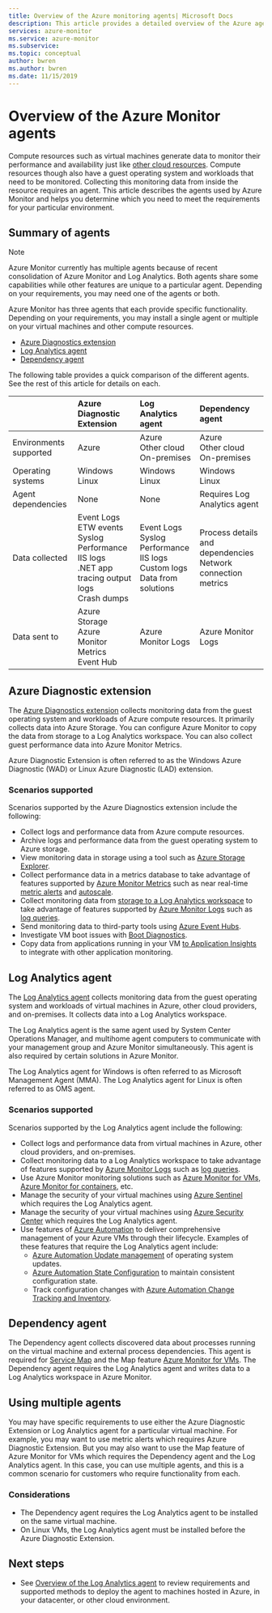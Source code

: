 ```yaml
---
title: Overview of the Azure monitoring agents| Microsoft Docs
description: This article provides a detailed overview of the Azure agents available which support monitoring virtual machines hosted in Azure or hybrid environment.
services: azure-monitor
ms.service: azure-monitor
ms.subservice:
ms.topic: conceptual
author: bwren
ms.author: bwren
ms.date: 11/15/2019
---
```



# Overview of the Azure Monitor agents 
Compute resources such as virtual machines generate data to monitor their performance and availability just like [other cloud resources](../insights/monitor-azure-resource.md). Compute resources though also have a guest operating system and workloads that need to be monitored. Collecting this monitoring data from inside the resource requires an agent. This article describes the agents used by Azure Monitor and helps you determine which you need to meet the requirements for your particular environment.

## Summary of agents

> [!NOTE]
> Azure Monitor currently has multiple agents because of recent consolidation of Azure Monitor and Log Analytics. Both agents share some capabilities while other features are unique to a particular agent. Depending on your requirements, you may need one of the agents or both. 

Azure Monitor has three agents that each provide specific functionality. Depending on your requirements, you may install a single agent or multiple on your virtual machines and other compute resources.

* [Azure Diagnostics extension](#azure-diagnostic-extension)
* [Log Analytics agent](#log-analytics-agent)
* [Dependency agent](#dependency-agent)

The following table provides a quick comparison of the different agents. See the rest of this article for details on each.

| | Azure Diagnostic Extension | Log Analytics agent | Dependency agent |
|:---|:---|:---|:---|
| Environments supported | Azure | Azure<br>Other cloud<br>On-premises | Azure<br>Other cloud<br>On-premises |
| Operating systems | Windows<br>Linux | Windows<br>Linux | Windows<br>Linux
| Agent dependencies  | None | None | Requires Log Analytics agent |
| Data collected | Event Logs<br>ETW events<br>Syslog<br>Performance<br>IIS logs<br>.NET app tracing output logs<br>Crash dumps | Event Logs<br>Syslog<br>Performance<br>IIS logs<br>Custom logs<br>Data from solutions | Process details and dependencies<br>Network connection metrics |
| Data sent to | Azure Storage<br>Azure Monitor Metrics<br>Event Hub | Azure Monitor Logs | Azure Monitor Logs |



## Azure Diagnostic extension
The [Azure Diagnostics extension](../../azure-monitor/platform/diagnostics-extension-overview.md) collects monitoring data from the guest operating system and workloads of Azure compute resources. It primarily collects data into Azure Storage. You can configure Azure Monitor to copy the data from storage to a Log Analytics workspace. You can also collect guest performance data into Azure Monitor Metrics.

Azure Diagnostic Extension is often referred to as the Windows Azure Diagnostic (WAD) or Linux Azure Diagnostic (LAD) extension.


### Scenarios supported

Scenarios supported by the Azure Diagnostics extension include the following:

* Collect logs and performance data from Azure compute resources.
* Archive logs and performance data from the guest operating system to Azure storage.
* View monitoring data in storage using a tool such as [Azure Storage Explorer](../../vs-azure-tools-storage-manage-with-storage-explorer.md).
* Collect performance data in a metrics database to take advantage of features supported by [Azure Monitor Metrics](data-platform-metrics.md) such as near real-time [metric alerts](../../azure-monitor/platform/alerts-metric-overview.md) and [autoscale](autoscale-overview.md). 
* Collect monitoring data from [storage to a Log Analytics workspace](azure-storage-iis-table.md) to take advantage of features supported by [Azure Monitor Logs](data-platform-logs.md#what-can-you-do-with-azure-monitor-logs) such as [log queries](../log-query/log-query-overview.md).
* Send monitoring data to third-party tools using [Azure Event Hubs](diagnostics-extension-stream-event-hubs.md).
* Investigate VM boot issues with [Boot Diagnostics](../../virtual-machines/troubleshooting/boot-diagnostics.md).
* Copy data from applications running in your VM [to Application Insights](diagnostics-extension-to-application-insights.md) to integrate with other application monitoring.

## Log Analytics agent
The [Log Analytics agent](log-analytics-agent.md) collects monitoring data from the guest operating system and workloads of virtual machines in Azure, other cloud providers, and on-premises. It collects data into a Log Analytics workspace.

The Log Analytics agent is the same agent used by System Center Operations Manager, and multihome agent computers to communicate with your management group and Azure Monitor simultaneously. This agent is also required by certain solutions in Azure Monitor.

The Log Analytics agent for Windows is often referred to as Microsoft Management Agent (MMA). The Log Analytics agent for Linux is often referred to as OMS agent.


### Scenarios supported

Scenarios supported by the Log Analytics agent include the following:

* Collect logs and performance data from virtual machines in Azure, other cloud providers, and on-premises. 
* Collect monitoring data to a Log Analytics workspace to take advantage of features supported by [Azure Monitor Logs](data-platform-logs.md#what-can-you-do-with-azure-monitor-logs) such as [log queries](../log-query/log-query-overview.md).
* Use Azure Monitor monitoring solutions such as [Azure Monitor for VMs](../insights/vminsights-overview.md), [Azure Monitor for containers](../insights/container-insights-overview.md), etc.  
* Manage the security of your virtual machines using  [Azure Sentinel](../../sentinel/overview.md) which requires the Log Analytics agent.
* Manage the security of your virtual machines using  [Azure Security Center](../../security-center/security-center-intro.md) which requires the Log Analytics agent.
* Use features of [Azure Automation](../../automation/automation-intro.md) to deliver comprehensive management of your Azure VMs through their lifecycle.  Examples of these features that require the Log Analytics agent include:
  * [Azure Automation Update management](../../automation/automation-update-management.md) of operating system updates.
  * [Azure Automation State Configuration](../../automation/automation-dsc-overview.md) to maintain consistent configuration state.
  * Track configuration changes with [Azure Automation Change Tracking and Inventory](../../automation/change-tracking.md).

## Dependency agent
The Dependency agent collects discovered data about processes running on the virtual machine and external process dependencies. This agent is required for [Service Map](../insights/service-map.md) and the Map feature [Azure Monitor for VMs](../insights/vminsights-overview.md). The Dependency agent requires the Log Analytics agent and writes data to a Log Analytics workspace in Azure Monitor.


## Using multiple agents
You may have specific requirements to use either the Azure Diagnostic Extension or Log Analytics agent for a particular virtual machine. For example, you may want to use metric alerts which requires Azure Diagnostic Extension. But you may also want to use the Map feature of Azure Monitor for VMs which requires the Dependency agent and the Log Analytics agent. In this case, you can use multiple agents, and this is a common scenario for customers who require functionality from each.

### Considerations

- The Dependency agent requires the Log Analytics agent to be installed on the same virtual machine.
- On Linux VMs, the Log Analytics agent must be installed before the Azure Diagnostic Extension.


## Next steps

- See [Overview of the Log Analytics agent](../../azure-monitor/platform/log-analytics-agent.md) to review requirements and supported methods to deploy the agent to machines hosted in Azure, in your datacenter, or other cloud environment.

